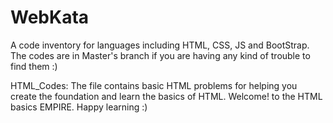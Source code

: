 # WebKata
A code inventory for languages including HTML, CSS, JS and BootStrap. The codes are in Master's branch if you are having any kind of trouble to find them :)

HTML_Codes:
The file contains basic HTML problems for helping you create the foundation and learn the basics of HTML. Welcome! to the HTML basics EMPIRE.
Happy learning :)
